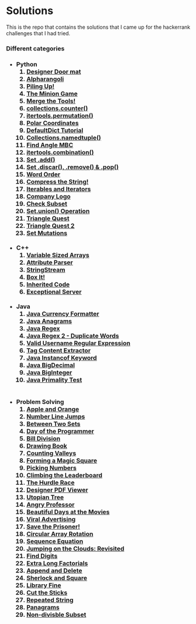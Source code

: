 <h1> Solutions </h1>

This is the repo that contains the solutions that I came up for the hackerrank challenges that I had tried. 

<h3> Different categories <h3>
<ul>
    <li> Python <br>
    <ol type="1">
    <li><a href="https://github.com/jatulya/hackerrank/blob/main/python/doormat.py">Designer Door mat</a></li>
    <li><a href="https://github.com/jatulya/hackerrank/blob/main/python/alpharangoli.py"> Alpharangoli</a></li>
    <li><a href="https://github.com/jatulya/hackerrank/blob/main/python/piled.py">Piling Up!</a></li>
    <li><a href="https://github.com/jatulya/hackerrank/blob/main/python/miniongame.py"> The Minion Game</a></li>
    <li><a href="https://github.com/jatulya/hackerrank/blob/main/python/mergethetools.py">Merge the Tools!</a></li>
    <li><a href="https://github.com/jatulya/hackerrank/blob/main/python/coll_counter.py"> collections.counter()</a></li>
    <li><a href="https://github.com/jatulya/hackerrank/blob/main/python/permutation.py">itertools.permutation()</a></li>
    <li><a href="https://github.com/jatulya/hackerrank/blob/main/python/topolar.py"> Polar Coordinates </a></li>
    <li><a href="https://github.com/jatulya/hackerrank/blob/main/python/def_dict.py"> DefaultDict Tutorial</a></li>
    <li><a href="https://github.com/jatulya/hackerrank/blob/main/python/namedtuple.py">Collections.namedtuple()</a></li>
    <li><a href="https://github.com/jatulya/hackerrank/blob/main/python/angle.py">Find Angle MBC</a></li>
    <li><a href="https://github.com/jatulya/hackerrank/blob/main/python/combo.py">itertools.combination()</a></li>
    <li><a href="https://github.com/jatulya/hackerrank/blob/main/python/setadd().py">Set .add()</a></li>
    <li><a href="https://github.com/jatulya/hackerrank/blob/main/python/setfnc.py">Set .discar(), .remove() & .pop()</a></li>
    <li><a href="https://github.com/jatulya/hackerrank/blob/main/python/wordCount.py">Word Order</a></li>
    <li><a href="https://github.com/jatulya/hackerrank/blob/main/python/groupby.py">Compress the String!</a></li>
    <li><a href="https://github.com/jatulya/hackerrank/blob/main/python/iters.py">Iterables and Iterators</a></li>
    <li><a href="https://github.com/jatulya/hackerrank/blob/main/python/company.py">Company Logo</a></li>
    <li><a href="https://github.com/jatulya/hackerrank/blob/main/python/subset.py">Check Subset</a></li>
    <li><a href="https://github.com/jatulya/hackerrank/blob/main/python/union.py">Set.union() Operation</a></li>
    <li><a href="https://github.com/jatulya/hackerrank/blob/main/python/triQuest.py">Triangle Quest</a></li>
    <li><a href="https://github.com/jatulya/hackerrank/blob/main/python/triQuest2.py">Triangle Quest 2</a></li>
    <li><a href="https://github.com/jatulya/hackerrank/blob/main/python/setUpdates.py">Set Mutations</a></li>
    </ol></li><br>
    <li> C++<br>
    <ol type="1">
    <li><a href="https://github.com/jatulya/hackerrank/blob/main/cpp/varArray.cpp">Variable Sized Arrays</a></li>
    <li><a href="https://github.com/jatulya/hackerrank/blob/main/cpp/tags.cpp">Attribute Parser</a></li>
    <li><a href="https://github.com/jatulya/hackerrank/blob/main/cpp/streamclass.cpp">StringStream</a></li>
    <li><a href="https://github.com/jatulya/hackerrank/blob/main/cpp/boxclass.cpp">Box It!</a></li>
    <li><a href="https://github.com/jatulya/hackerrank/blob/main/cpp/exception.cpp">Inherited Code</a></li>
    <li><a href="https://github.com/jatulya/hackerrank/blob/main/cpp/manyExcep.cpp">Exceptional Server</a></li>
    </ol><br></li>
    <li> Java <br> 
    <ol type="1">
    <li><a href="https://github.com/jatulya/hackerrank/blob/main/java/currency.java">Java Currency Formatter</a></li>
    <li><a href="https://github.com/jatulya/hackerrank/blob/main/java/anagrams.java">Java Anagrams</a></li>
    <li><a href="https://github.com/jatulya/hackerrank/blob/main/java/ipaddress.java">Java Regex </a></li>
    <li><a href="https://github.com/jatulya/hackerrank/blob/main/java/regex2.java">Java Regex 2 - Duplicate Words</a></li>
    <li><a href="https://github.com/jatulya/hackerrank/blob/main/java/regex3.java"> Valid Username Regular Expression</a></li>
    <li><a href="https://github.com/jatulya/hackerrank/blob/main/java/tagcontent.java"> Tag Content Extractor</a></li>
    <li><a href="https://github.com/jatulya/hackerrank/blob/main/java/Instanceof.java">Java Instancof Keyword </a></li>
    <li><a href="https://github.com/jatulya/hackerrank/blob/main/java/bigDeci.java">Java BigDecimal </a></li>
    <li><a href="https://github.com/jatulya/hackerrank/blob/main/java/bigint.java">Java BigInteger</a></li>   
    <li><a href="https://github.com/jatulya/hackerrank/blob/main/java/bigPrime.java">Java Primality Test </a></li></ol><br></li>
    </ol><br></li>   
    <li> Problem Solving <br>
    <ol type="1">
    <li><a href="https://github.com/jatulya/hackerrank/blob/main/DS-c/appleOrange.c">Apple and Orange </a></li>
    <li><a href="https://github.com/jatulya/hackerrank/blob/main/DS-c/kangaroo.c">Number Line Jumps</a></li>
    <li><a href="https://github.com/jatulya/hackerrank/blob/main/DS-c/factorInSet.c">Between Two Sets</a></li>
    <li><a href="https://github.com/jatulya/hackerrank/blob/main/DS-c/256thday.c">Day of the Programmer</a></li>
    <li><a href="https://github.com/jatulya/hackerrank/blob/main/DS-c/billofanna.c">Bill Division</a></li>
    <li><a href="https://github.com/jatulya/hackerrank/blob/main/DS-c/pagecount.c">Drawing Book </a></li>
    <li><a href="https://github.com/jatulya/hackerrank/blob/main/DS-c/valleycount.c">Counting Valleys</a></li>
    <li><a href="https://github.com/jatulya/hackerrank/blob/main/DS-c/magicsquare.c">Forming a Magic Square</a></li>
    <li><a href="https://github.com/jatulya/hackerrank/blob/main/DS-c/pickingnum.c">Picking Numbers</a></li>
    <li><a href="https://github.com/jatulya/hackerrank/blob/main/DS-c/playerrank.c">Climbing the Leaderboard</a></li>
    <li><a href="https://github.com/jatulya/hackerrank/blob/main/DS-c/hurdlerace.c">The Hurdle Race</a></li>
    <li><a href="https://github.com/jatulya/hackerrank/blob/main/DS-c/padfviewer.c">Designer PDF Viewer</a></li>
    <li><a href="https://github.com/jatulya/hackerrank/blob/main/DS-c/utopianTree.c">Utopian Tree</a></li>
    <li><a href="https://github.com/jatulya/hackerrank/blob/main/DS-c/professor.c">Angry Professor</a></li>
    <li><a href="https://github.com/jatulya/hackerrank/blob/main/DS-c/beautidays.py">Beautiful Days at the Movies</a></li>
    <li><a href="https://github.com/jatulya/hackerrank/blob/main/DS-c/advertising.py">Viral Advertising</a></li>
    <li><a href="https://github.com/jatulya/hackerrank/blob/main/DS-c/prisoner.py">Save the Prisoner!</a></li>
    <li><a href="https://github.com/jatulya/hackerrank/blob/main/DS-c/rotate.py">Circular Array Rotation</a></li>
    <li><a href="https://github.com/jatulya/hackerrank/blob/main/DS-c/sequence.py">Sequence Equation</a></li>
    <li><a href="https://github.com/jatulya/hackerrank/blob/main/DS-c/climbclouds.py">Jumping on the Clouds: Revisited</a></li>
    <li><a href="https://github.com/jatulya/hackerrank/blob/main/DS-c/divisors.py">Find Digits</a></li>
    <li><a href="https://github.com/jatulya/hackerrank/blob/main/DS-c/longFact1.c">Extra Long Factorials</a></li>
    <li><a href="https://github.com/jatulya/hackerrank/blob/main/DS-c/appendelete.c">Append and Delete</a></li>
    <li><a href="https://github.com/jatulya/hackerrank/blob/main/DS-c/squareRange.c">Sherlock and Square </a></li>
    <li><a href="https://github.com/jatulya/hackerrank/blob/main/DS-c/library.c">Library Fine</a></li>
    <li><a href="https://github.com/jatulya/hackerrank/blob/main/DS-c/sticks.py">Cut the Sticks</a></li>
    <li><a href="https://github.com/jatulya/hackerrank/blob/main/DS-c/infString.cpp">Repeated String</a></li>
    <li><a href="https://github.com/jatulya/hackerrank/blob/main/DS-c/panagrams.py">Panagrams</a></li>
    <li><a href="https://github.com/jatulya/hackerrank/blob/main/DS-c/nondivisble.cpp">Non-divisble Subset</a></li>
    </ol><br> </ul>